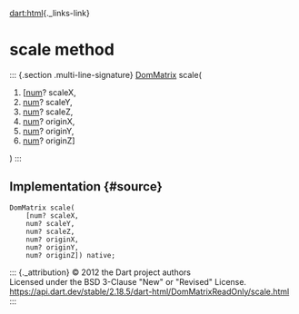 [dart:html](../../dart-html/dart-html-library){._links-link}

scale method
============

::: {.section .multi-line-signature}
[DomMatrix](../dommatrix-class) scale(

1.  \[[num](../../dart-core/num-class)? scaleX,
2.  [num](../../dart-core/num-class)? scaleY,
3.  [num](../../dart-core/num-class)? scaleZ,
4.  [num](../../dart-core/num-class)? originX,
5.  [num](../../dart-core/num-class)? originY,
6.  [num](../../dart-core/num-class)? originZ\]

)
:::

Implementation {#source}
--------------

``` {.language-dart data-language="dart"}
DomMatrix scale(
    [num? scaleX,
    num? scaleY,
    num? scaleZ,
    num? originX,
    num? originY,
    num? originZ]) native;
```

::: {._attribution}
© 2012 the Dart project authors\
Licensed under the BSD 3-Clause \"New\" or \"Revised\" License.\
<https://api.dart.dev/stable/2.18.5/dart-html/DomMatrixReadOnly/scale.html>
:::
